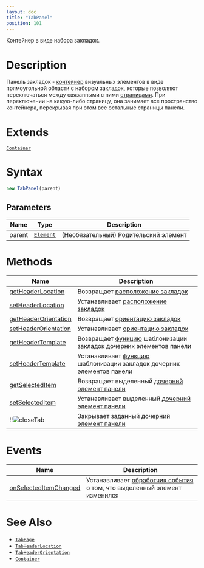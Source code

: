 ```yaml
---
layout: doc
title: "TabPanel"
position: 101
---
```


Контейнер в виде набора закладок.

# Description

Панель закладок - [контейнер](../../Core/Elements/Container/) визуальных элементов в виде прямоугольной
области с набором закладок, которые позволяют переключаться между связанными с ними [страницами](TabPage/).
При переключении на какую-либо страницу, она занимает все пространство контейнера, перекрывая при этом
все остальные страницы панели.

# Extends

[`Container`](../../Core/Elements/Container/)

# Syntax

```js
new TabPanel(parent)
```

## Parameters

|Name|Type|Description|
|----|----|-----------|
|parent|[`Element`](../../Core/Elements/Element)| (Необязательный) Родительский элемент|

# Methods

|Name|Description|
|----|-----------|
|[getHeaderLocation](TabPanel.getHeaderLocation/)|Возвращает [расположение закладок](TabHeaderLocation/)|
|[setHeaderLocation](TabPanel.setHeaderLocation/)|Устанавливает [расположение закладок](TabHeaderLocation/)|
|[getHeaderOrientation](TabPanel.getHeaderOrientation/)|Возвращает [ориентацию закладок](TabHeaderOrientation/)|
|[setHeaderOrientation](TabPanel.setHeaderOrientation/)|Устанавливает [ориентацию закладок](TabHeaderOrientation/)|
|[getHeaderTemplate](TabPanel.getHeaderTemplate/)|Возвращает [функцию](../../Core/Script/) шаблонизации закладок дочерних элементов панели|
|[setHeaderTemplate](TabPanel.setHeaderTemplate/)|Устанавливает [функцию](../../Core/Script/) шаблонизации закладок дочерних элементов панели|
|[getSelectedItem](TabPanel.getSelectedItem/)|Возвращает выделенный [дочерний элемент панели](TabPage/)|
|[setSelectedItem](TabPanel.setSelectedItem/)|Устанавливает выделенный [дочерний элемент панели](TabPage/)|
|!!![closeTab](TabPanel.closeTab/)|Закрывает заданный [дочерний элемент панели](TabPage/)|

# Events

|Name|Description|
|----|-----------|
|[onSelectedItemChanged](TabPanel.onSelectedItemChanged/)|Устанавливает [обработчик события](../../Core/Script/) о том, что выделенный элемент изменился|

# See Also

* [`TabPage`](TabPage/)
* [`TabHeaderLocation`](TabHeaderLocation/)
* [`TabHeaderOrientation`](TabHeaderOrientation/)
* [`Container`](../../Core/Elements/Container/)
